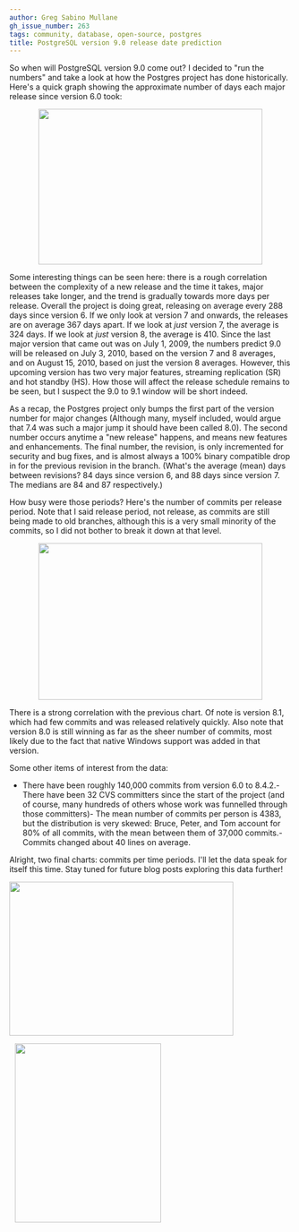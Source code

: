 ```yaml
---
author: Greg Sabino Mullane
gh_issue_number: 263
tags: community, database, open-source, postgres
title: PostgreSQL version 9.0 release date prediction
---
```




So when will PostgreSQL version 9.0 come out? I decided to "run the numbers" and take a look at how the Postgres project has done historically. Here's a quick graph showing the approximate number of days each major release since version 6.0 took:

<a href="http://4.bp.blogspot.com/_BSsdd9WIV2k/S2x1d_lS9KI/AAAAAAAAAAU/ur4JnsuCxno/s1600-h/postgres_version_days.png" onblur="try {parent.deselectBloggerImageGracefully();} catch(e) {}"><img alt="" border="0" id="BLOGGER_PHOTO_ID_5434848008473867426" src="/blog/2010/02/05/postgresql-version-90-release-date/image-0.png" style="margin: 0px auto 10px; display: block; text-align: center; cursor: pointer; width: 400px; height: 278px;"/></a>

Some interesting things can be seen here: there is a rough correlation between the complexity of a new release and the time it takes, major releases take longer, and the trend is gradually towards more days per release. Overall the project is doing great, releasing on average every 288 days since version 6. If we only look at version 7 and onwards, the releases are on average 367 days apart. If we look at *just* version 7, the average is 324 days. If we look at *just* version 8, the average is 410. Since the last major version that came out was on July 1, 2009, the numbers predict 9.0 will be released on July 3, 2010, based on the version 7 and 8 averages, and on August 15, 2010, based on just the version 8 averages. However, this upcoming version has two very major features, streaming replication (SR) and hot standby (HS). How those will affect the release schedule remains to be seen, but I suspect the 9.0 to 9.1 window will be short indeed.

As a recap, the Postgres project only bumps the first part of the version number for major changes (Although many, myself included, would argue that 7.4 was such a major jump it should have been called 8.0). The second number occurs anytime a "new release" happens, and means new features and enhancements. The final number, the revision, is only incremented for security and bug fixes, and is almost always a 100% binary compatible drop in for the previous revision in the branch. (What's the average (mean) days between revisions? 84 days since version 6, and 88 days since version 7. The medians are 84 and 87 respectively.)

How busy were those periods? Here's the number of commits per release period. Note that I said release period, not release, as commits are still being made to old branches, although this is a very small minority of the commits, so I did not bother to break it down at that level.

<a href="http://3.bp.blogspot.com/_BSsdd9WIV2k/S2yEw2Dtc7I/AAAAAAAAAAc/RY1PclESiQY/s1600-h/postgres_version_commits.png" onblur="try {parent.deselectBloggerImageGracefully();} catch(e) {}"><img alt="" border="0" id="BLOGGER_PHOTO_ID_5434864825009009586" src="/blog/2010/02/05/postgresql-version-90-release-date/image-0.png" style="margin: 0px auto 10px; display: block; text-align: center; cursor: pointer; width: 400px; height: 280px;"/></a>

There is a strong correlation with the previous chart. Of note is version 8.1, which had few commits and was released relatively quickly. Also note that version 8.0 is still winning as far as the sheer number of commits, most likely due to the fact that native Windows support was added in that version.

Some other items of interest from the data:

- There have been roughly 140,000 commits from version 6.0 to 8.4.2.- There have been 32 CVS committers since the start of the project (and of course, many hundreds of others whose work was funnelled through those committers)- The mean number of commits per person is 4383, but the distribution is very skewed: Bruce, Peter, and Tom account for 80% of all commits, with the mean between them of 37,000 commits.- Commits changed about 40 lines on average.

Alright, two final charts: commits per time periods. I'll let the data speak for itself this time. Stay tuned for future blog posts exploring this data further!

<a href="http://4.bp.blogspot.com/_BSsdd9WIV2k/S2yNYHG1wPI/AAAAAAAAAAk/FzFGLixpN8w/s1600-h/postgres_commits_dow.png" onblur="try {parent.deselectBloggerImageGracefully();} catch(e) {}"><img alt="" border="0" id="BLOGGER_PHOTO_ID_5434874295693459698" src="/blog/2010/02/05/postgresql-version-90-release-date/image-0.png" style="cursor: pointer; width: 400px; height: 275px;"/></a>

<a href="http://2.bp.blogspot.com/_BSsdd9WIV2k/S2yS7-TQuoI/AAAAAAAAAAs/LDxOqcqDKNw/s1600-h/postgres_commits_hour.png" onblur="try {parent.deselectBloggerImageGracefully();} catch(e) {}"><img alt="" border="0" id="BLOGGER_PHOTO_ID_5434880409363069570" src="/blog/2010/02/05/postgresql-version-90-release-date/image-0.png" style="margin:0 0 10px 10px;cursor:pointer; cursor:hand;width: 261px; height: 320px;"/></a>


